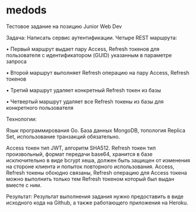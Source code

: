# medods
Тестовое задание на позицию Junior Web Dev

Задача:
Написать сервис аутентификации.
Четыре REST маршрута:

• Первый маршрут
выдает пару Access, Refresh токенов для пользователя с идентификатором (GUID) указанным в параметре запроса

• Второй маршрут
выполняет Refresh операцию на пару Access, Refresh токенов

• Третий маршрут
удаляет конкретный Refresh токен из базы

• Четвертый маршрут
удаляет все Refresh токены из базы для конкретного пользователя

Технологии:

Язык программирования Go.
База данных MongoDB, топология Replica Set, использование транзакций обязательно.

Access токен тип JWT, алгоритм SHA512.
Refresh токен тип произвольный, формат передачи base64, хранится в базе
исключительно в виде bcrypt хеша, должен быть защищен от изменения на стороне клиента и попыток повторного использования.
Access, Refresh токены обоюдно связаны, Refresh операцию для Access токена можно
выполнить только тем Refresh токеном который был выдан вместе с ним.

Результат:
Результат выполнения задания нужно предоставить в виде исходного кода на Github, а
также работающего приложения на Heroku.
